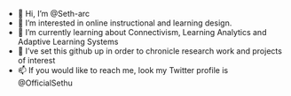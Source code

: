- 👋 Hi, I’m @Seth-arc
- 👀 I’m interested in online instructional and learning design. 
- 🌱 I’m currently learning about Connectivism, Learning Analytics and Adaptive Learning Systems
- 💞️ I’ve set this github up in order to chronicle research work and projects of interest
- 📫 If you would like to reach me, look my Twitter profile is @OfficialSethu
